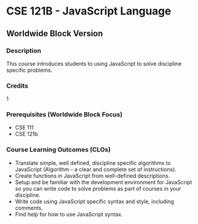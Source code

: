 # CSE 121B - JavaScript Language
## Worldwide Block Version

### Description

This course introduces students to using JavaScript to solve discipline specific problems.

### Credits

1

### Prerequisites (Worldwide Block Focus)

- CSE 111
- CSE 121b

### Course Learning Outcomes (CLOs)

- Translate simple, well defined, discipline specific algorithms to JavaScript (Algorithm - a clear and complete set of instructions).
- Create functions in JavaScript from well-defined descriptions.
- Setup and be familiar with the development environment for JavaScript so you can write code to solve problems as part of courses in your discipline.
- Write code using JavaScript specific syntax and style, including comments.
- Find help for how to use JavaScript syntax.